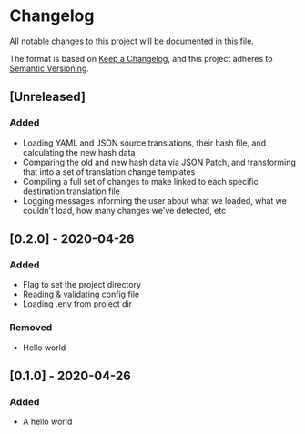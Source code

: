 # Changelog

All notable changes to this project will be documented in this file.

The format is based on [Keep a Changelog](https://keepachangelog.com/en/1.0.0/),
and this project adheres to [Semantic Versioning](https://semver.org/spec/v2.0.0.html).

## [Unreleased]

### Added

- Loading YAML and JSON source translations, their hash file, and calculating the new hash data
- Comparing the old and new hash data via JSON Patch, and transforming that into a set of translation change templates
- Compiling a full set of changes to make linked to each specific destination translation file
- Logging messages informing the user about what we loaded, what we couldn't load, how many changes we've detected, etc

## [0.2.0] - 2020-04-26

### Added

- Flag to set the project directory
- Reading & validating config file
- Loading .env from project dir

### Removed

- Hello world

## [0.1.0] - 2020-04-26

### Added

- A hello world
